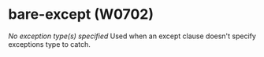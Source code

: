 # bare-except (W0702)
*No exception type(s) specified* Used when an except clause doesn\'t
specify exceptions type to catch.
